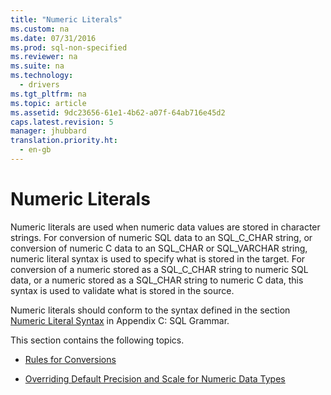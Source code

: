 ```yaml
---
title: "Numeric Literals"
ms.custom: na
ms.date: 07/31/2016
ms.prod: sql-non-specified
ms.reviewer: na
ms.suite: na
ms.technology: 
  - drivers
ms.tgt_pltfrm: na
ms.topic: article
ms.assetid: 9dc23656-61e1-4b62-a07f-64ab716e45d2
caps.latest.revision: 5
manager: jhubbard
translation.priority.ht: 
  - en-gb
---
```

# Numeric Literals
Numeric literals are used when numeric data values are stored in character strings. For conversion of numeric SQL data to an SQL_C_CHAR string, or conversion of numeric C data to an SQL_CHAR or SQL_VARCHAR string, numeric literal syntax is used to specify what is stored in the target. For conversion of a numeric stored as a SQL_C_CHAR string to numeric SQL data, or a numeric stored as a SQL_CHAR string to numeric C data, this syntax is used to validate what is stored in the source.  
  
 Numeric literals should conform to the syntax defined in the section [Numeric Literal Syntax](../content/Numeric-Literal-Syntax.md) in Appendix C: SQL Grammar.  
  
 This section contains the following topics.  
  
-   [Rules for Conversions](../content/Rules-for-Conversions.md)  
  
-   [Overriding Default Precision and Scale for Numeric Data Types](../content/Overriding-Default-Precision-and-Scale-for-Numeric-Data-Types.md)